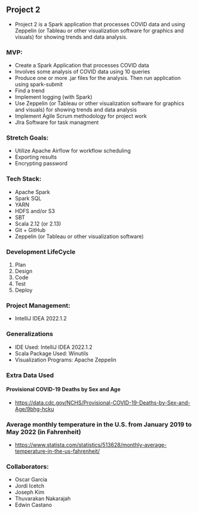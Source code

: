 ## Project 2
- Project 2 is a Spark application that processes COVID data and using Zeppelin (or Tableau or other visualization software for graphics and visuals) for showing trends and data analysis.

### MVP:
- Create a Spark Application that processes COVID data
- Involves some analysis of COVID data using 10 queries
- Produce one or more .jar files for the analysis. Then run application using spark-submit
- Find a trend
- Implement logging (with Spark)
- Use Zeppelin (or Tableau or other visualization software for graphics and visuals) for showing trends and data analysis
- Implement Agile Scrum methodology for project work
- JIra Software for task managment 

### Stretch Goals:
- Utilize Apache Airflow for workflow scheduling
- Exporting results 
- Encrypting password

### Tech Stack:
- Apache Spark
- Spark SQL
- YARN 
- HDFS and/or S3
- SBT
- Scala 2.12 (or 2.13)
- Git + GitHub
- Zeppelin (or Tableau or other visualization software)

### Development LifeCycle
1. Plan
2. Design
3. Code
4. Test
5. Deploy 

### Project Management:
- IntelliJ IDEA 2022.1.2

### Generalizations
- IDE Used: IntelliJ IDEA 2022.1.2
- Scala Package Used: Winutils
- Visualization Programs: Apache Zeppelin

### Extra Data Used
#### Provisional COVID-19 Deaths by Sex and Age
- https://data.cdc.gov/NCHS/Provisional-COVID-19-Deaths-by-Sex-and-Age/9bhg-hcku
### Average monthly temperature in the U.S. from January 2019 to May 2022 (in Fahrenheit) 
- https://www.statista.com/statistics/513628/monthly-average-temperature-in-the-us-fahrenheit/

### Collaborators:
- Oscar Garcia
- Jordi Icetch
- Joseph Kim
- Thuvarakan Nakarajah
- Edwin Castano
